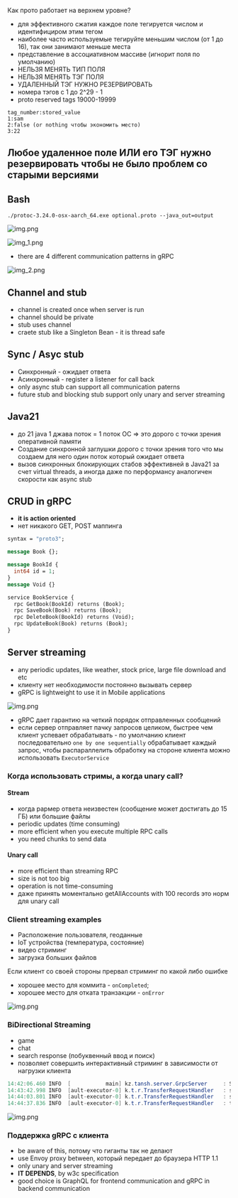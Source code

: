 Как прото работает на верхнем уровне?

- для эффективного сжатия каждое поле тегируется числом и идентифициром этим тегом
- наиболее часто используемые тегируйте меньшим числом (от 1 до 16), так они занимают меньше места
- представление в ассоциативном массиве (игнорит поля по умолчанию)
- НЕЛЬЗЯ МЕНЯТЬ ТИП ПОЛЯ
- НЕЛЬЗЯ МЕНЯТЬ ТЭГ ПОЛЯ
- УДАЛЕННЫЙ ТЭГ НУЖНО РЕЗЕРВИРОВАТЬ
- номера тэгов с 1 до 2^29 - 1 
- proto reserved tags 19000-19999

```
tag_number:stored_value
1:sam
2:false (or nothing чтобы экономить место)
3:22
```

## Любое удаленное поле ИЛИ его ТЭГ нужно резервировать чтобы не было проблем со старыми версиями

## Bash
```
./protoc-3.24.0-osx-aarch_64.exe optional.proto --java_out=output
```


![img.png](img/img.png)


![img_1.png](img/img_1.png)


- there are 4 different communication patterns in gRPC

![img_2.png](img/img_2.png)

## Channel and stub

- channel is created once when server is run
- channel should be private
- stub uses channel
- craete stub like a Singleton Bean - it is thread safe

## Sync / Asyc stub
- Синхронный - ожидает ответа
- Асинхронный - register a listener for call back
- only async stub can support all communication paterns
- future stub and blocking stub support only unary and server streaming
## Java21
- до 21 java 1 джава поток = 1 поток ОС => это дорого с точки зрения оперативной памяти
- Создание синхронной заглушки дорого с точки зрения того что мы создаем для него один поток который ожидает ответа
- вызов синхронных блокирующих стабов эффективней в Java21 за счет virtual threads, а иногда даже по перформансу аналогичен скорости как async stub


## CRUD in gRPC 
- **it is action oriented**
- нет никакого GET, POST маппинга

```protobuf
syntax = "proto3";

message Book {};

message BookId {
  int64 id = 1;
}
message Void {}

service BookService {
  rpc GetBook(BookId) returns (Book);
  rpc SaveBook(Book) returns (Book);
  rpc DeleteBook(BookId) returns (Void);
  rpc UpdateBook(Book) returns (Book);
}
```

## Server streaming
- any periodic updates, like weather, stock price, large file download and etc
- клиенту нет необходимости постоянно вызывать сервер
- gRPC is lightweight to use it in Mobile applications

![img.png](img/server-streaming.png)

- gRPC дает гарантию на четкий порядок отправленных сообщений
- если сервер отправляет пачку запросов целиком, быстрее чем клиент успевает обрабатывать - по умолчанию клиент последовательно `one by one sequentially` обрабатывает каждый запрос, 
чтобы распараллелить обработку на стороне клиента можно использовать `ExecutorService`
### Когда использовать стримы, а когда unary call?

#### Stream
- когда рармер ответа неизвестен (сообщение может достигать до 15 ГБ) или большие файлы
- periodic updates (time consuming)
- more efficient when you execute multiple RPC calls
- you need chunks to send data

#### Unary call
- more efficient than streaming RPC
- size is not too big
- operation is not time-consuming
- даже принять моментально getAllAccounts with 100 records это норм для unary call


### Client streaming examples
- Расположение пользователя, геоданные
- IoT устройства (температура, состояние)
- видео стриминг
- загрузка больших файлов

Если клиент со своей стороны прервал стриминг по какой либо ошибке
- хорошее место для коммита - `onCompleted`;
- хорошее место для отката транзакции - `onError`


![img.png](img/client-streaming.png)


### BiDirectional Streaming
- game
- chat
- search response (побуквенный ввод и поиск)
- позволяет совершить интерактивный стриминг в зависимости от нагрузки клиента
```java
14:42:06.460 INFO  [           main] kz.tansh.server.GrpcServer     : Server started on port: 6565, services: [v15.BankService, v15.TransferService]
14:43:42.998 INFO  [ault-executor-0] k.t.r.TransferRequestHandler   : success money transfer, from: 1, to: 2, amount: 10
14:44:03.801 INFO  [ault-executor-0] k.t.r.TransferRequestHandler   : success money transfer, from: 2, to: 1, amount: 100
14:44:37.836 INFO  [ault-executor-0] k.t.r.TransferRequestHandler   : transfer completed from the client side, request stream is finished
```

![img.png](img/bi-streaming.png)


### Поддержка gRPC с клиента
- be aware of this, потому что гиганты так не делают
- use Envoy proxy between, который передает до браузера HTTP 1.1 
- only unary and server streaming
- **IT DEPENDS**, by w3c specification
- good choice is GraphQL for frontend communication and gRPC in backend communication

